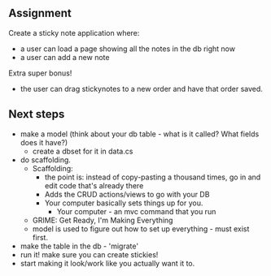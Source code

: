 ## Assignment
Create a sticky note application where:
* a user can load a page showing all the notes in the db right now
* a user can add a new note

Extra super bonus!
* the user can drag stickynotes to a new order and have that order saved.

## Next steps
* make a model (think about your db table - what is it called? What fields does it have?)
    * create a dbset for it in data.cs
* do scaffolding.
    * Scaffolding:
        * the point is: instead of copy-pasting a thousand times, go in and edit code that's already there
        * Adds the CRUD actions/views to go with your DB
        * Your computer basically sets things up for you.
            * Your computer - an mvc command that you run
    * GRIME: Get Ready, I'm Making Everything
    * model is used to figure out how to set up everything - must exist first.
* make the table in the db - 'migrate'
* run it! make sure you can create stickies!
* start making it look/work like you actually want it to.

